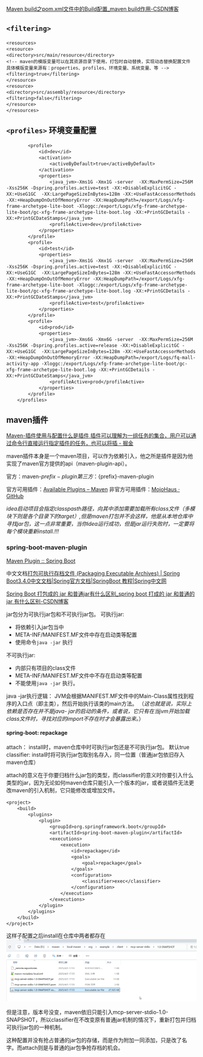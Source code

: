 [Maven build之pom.xml文件中的Build配置_maven build作用-CSDN博客](https://blog.csdn.net/u010010606/article/details/79727438?spm=1001.2014.3001.5506)


##  `<filtering>`
 
```
<resources>  
<resource>  
<directory>src/main/resource</directory>  
<!-- maven的模版变量可以在其资源目录下使用，打包时自动替换，实现动态替换配置文件  
具体模版变量来源有：properties、profiles、环境变量、系统变量、等 -->  
<filtering>true</filtering>  
</resource>  
<resource>  
<directory>src/assembly/resource</directory>  
<filtering>false</filtering>  
</resource>  
</resources>
```


## `<profiles>`   环境变量配置

```  <profiles>
        <profile>
            <id>dev</id>
            <activation>
                <activeByDefault>true</activeByDefault>
            </activation>
            <properties>
                <java_jvm>-Xms1G -Xmx1G -server  -XX:MaxPermSize=256M -Xss256K -Dspring.profiles.active=test -XX:+DisableExplicitGC -XX:+UseG1GC  -XX:LargePageSizeInBytes=128m -XX:+UseFastAccessorMethods -XX:+HeapDumpOnOutOfMemoryError -XX:HeapDumpPath=/export/Logs/xfg-frame-archetype-lite-boot -Xloggc:/export/Logs/xfg-frame-archetype-lite-boot/gc-xfg-frame-archetype-lite-boot.log -XX:+PrintGCDetails -XX:+PrintGCDateStamps</java_jvm>
                <profileActive>dev</profileActive>
            </properties>
        </profile>
        <profile>
            <id>test</id>
            <properties>
                <java_jvm>-Xms1G -Xmx1G -server  -XX:MaxPermSize=256M -Xss256K -Dspring.profiles.active=test -XX:+DisableExplicitGC -XX:+UseG1GC  -XX:LargePageSizeInBytes=128m -XX:+UseFastAccessorMethods -XX:+HeapDumpOnOutOfMemoryError -XX:HeapDumpPath=/export/Logs/xfg-frame-archetype-lite-boot -Xloggc:/export/Logs/xfg-frame-archetype-lite-boot/gc-xfg-frame-archetype-lite-boot.log -XX:+PrintGCDetails -XX:+PrintGCDateStamps</java_jvm>
                <profileActive>test</profileActive>
            </properties>
        </profile>
        <profile>
            <id>prod</id>
            <properties>
                <java_jvm>-Xms6G -Xmx6G -server  -XX:MaxPermSize=256M -Xss256K -Dspring.profiles.active=release -XX:+DisableExplicitGC -XX:+UseG1GC  -XX:LargePageSizeInBytes=128m -XX:+UseFastAccessorMethods -XX:+HeapDumpOnOutOfMemoryError -XX:HeapDumpPath=/export/Logs/fq-mall-activity-app -Xloggc:/export/Logs/xfg-frame-archetype-lite-boot/gc-xfg-frame-archetype-lite-boot.log -XX:+PrintGCDetails -XX:+PrintGCDateStamps</java_jvm>
                <profileActive>prod</profileActive>
            </properties>
        </profile>
    </profiles>
```


## maven插件

[Maven-插件使用与配置什么是插件 插件可以理解为一组任务的集合，用户可以通过命令行直接运行指定插件的任务，也可以将插 - 掘金](https://juejin.cn/post/7055598592999817253)


maven插件本身是一个maven项目，可以作为依赖引入，他之所是插件是因为他实现了maven官方提供的api（maven-plugin-api）。

官方：maven-${prefix}-plugin
第三方：${prefix}-maven-plugin

官方可用插件：[Available Plugins – Maven](https://maven.apache.org/plugins/index.html)
非官方可用插件：[MojoHaus · GitHub](https://github.com/mojohaus)


*idea启动项目会指定classpasth路径，向其中添加需要加载所有class文件（多模块下则是各个目录下的target）,但是maven打包并不会这样，他是从本地仓库中寻找jar包，这一点非常重要，当你idea运行成功，但是jar运行失败时，一定要将每个模块重新install.!!!*


### spring-boot-maven-plugin
[Maven Plugin :: Spring Boot](https://docs.spring.io/spring-boot/maven-plugin/index.html)

中文文档[打包可执行存档文件 (Packaging Executable Archives) | Spring Boot3.4.0中文文档|Spring官方文档|SpringBoot 教程|Spring中文网](https://www.spring-doc.cn/spring-boot/3.4.0/maven-plugin_packaging.html)


[Spring Boot 打包成的 jar 和普通jar有什么区别\_spring boot 打成的 jar 和普通的 jar 有什么区别-CSDN博客](https://blog.csdn.net/weixin_45760137/article/details/118725697)

jar包分为可执行jar包和不可执行jar包。
可执行jar:  
- 将依赖引入jar包当中
- META-INF/MANIFEST.MF文件中存在启动类等配置
- 使用命令`java -jar` 执行

不可执行jar:
- 内部只有项目的class文件
-  META-INF/MANIFEST.MF文件中不存在启动类等配置
- 不能使用`java -jar` 执行。


java -jar执行逻辑： JVM会根据MANIFEST.MF文件中的Main-Class属性找到程序的入口点（即主类），然后开始执行该类的main方法。
（*这也就是说，实际上依赖是否存在并不是java- jar的启动的条件，或者说，它只有在当jvm开始加载class文件时，寻找对应的import不存在时才会暴露出来。*）



#### spring-boot: repackage

attach： install时，maven仓库中时可执行jar包还是不可执行jar包。 默认true
classifier:  instal时将可执行jar包取别名存入，同一位置（普通jar包依旧存入maven仓库）

attach的意义在于你要归档什么jar包的类型，而classifier的意义时你要引入什么类型的jar，因为无论如何maven仓库只能引入一个版本的jar，或者说插件无法更改maven的引入机制，它只能修改或增加文件。


```
<project>
	<build>
		<plugins>
			<plugin>
				<groupId>org.springframework.boot</groupId>
				<artifactId>spring-boot-maven-plugin</artifactId>
				<executions>
					<execution>
						<id>repackage</id>
						<goals>
							<goal>repackage</goal>
						</goals>
						<configuration>
							<classifier>exec</classifier>
						</configuration>
					</execution>
				</executions>
			</plugin>
		</plugins>
	</build>
</project>
```

这样子配置之后install在仓库中两者都存在
![](img/Pasted%20image%2020250405180246.png)

但是注意，版本号没变，maven依旧只能引入mcp-server-stdio-1.0-SNAPSHOT，所以classifier在不改变原有普通jar机制的情况下，重新打包并归档可执行jar包的一种机制。

这种配置并没有抢占普通的jar包的存储，而是作为附加一同添加，只是改了名字。而attach则是与普通的jar包争抢存档的机会。

